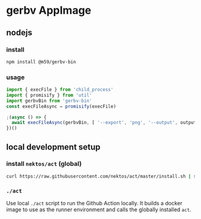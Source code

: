 # gerbv AppImage

## nodejs

### install

```sh
npm install @m59/gerbv-bin
```

### usage

```js
import { execFile } from 'child_process'
import { promisify } from 'util'
import gerbvBin from 'gerbv-bin'
const execFileAsync = promisify(execFile)

;(async () => {
  await execFileAsync(gerbvBin, [ '--export', 'png', '--output', outputFilePath, inputFilePath ])
})()
```

## local development setup

### install `nektos/act` (global)

```sh
curl https://raw.githubusercontent.com/nektos/act/master/install.sh | sudo bash
```

### `./act`

Use local `./act` script to run the Github Action locally. It builds a docker image to use as the runner environment and calls the globally installed `act`.
